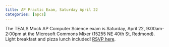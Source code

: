 ```yaml
---
title: AP Practic Exam, Saturday April 22
categories: [apcs]
---
```

The TEALS Mock AP Computer Science exam is Saturday, April 22, 9:00am-2:00pm at the Microsoft Commons Mixer (15255 NE 40th St, Redmond).
Light breakfast and pizza lunch included! [RSVP here](https://www.surveymonkey.com/r/BMJDW5B).
